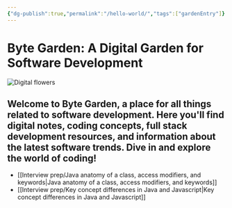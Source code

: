 ```yaml
---
{"dg-publish":true,"permalink":"/hello-world/","tags":["gardenEntry"]}
---
```



# Byte Garden: A Digital Garden for Software Development


![Digital flowers](https://dodo.ac/np/images/8/8e/Flowers_NH_Artwork.png)

## Welcome to Byte Garden, a place for all things related to software development. Here you'll find digital notes, coding concepts, full stack development resources, and information about the latest software trends. Dive in and explore the world of coding!


- [[Interview prep/Java anatomy of a class, access modifiers, and keywords\|Java anatomy of a class, access modifiers, and keywords]]
- [[Interview prep/Key concept differences in Java and Javascript\|Key concept differences in Java and Javascript]]
